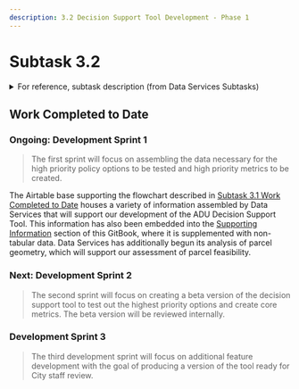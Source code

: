 ```yaml
---
description: 3.2 Decision Support Tool Development - Phase 1
---
```


# Subtask 3.2

<details>

<summary>For reference, subtask description (from Data Services Subtasks)</summary>

Using the software development roadmap, MAPC staff will conduct three development ‘sprints’ designed to create a draft product for City review. &#x20;

* The first sprint will focus on **assembling the data necessary for the high priority policy options** to be tested and high priority metrics to be created.&#x20;
* The second sprint will focus on creating a **beta version of the decision support tool to test out the highest priority options and create core metrics.** The beta version will be reviewed internally.&#x20;
* The third development sprint will focus on **additional feature development with the goal of producing a version of the tool ready for City staff review.**&#x20;

While the specific technology “stack” to be used is still TBD, it is likely that the development will use Esri ArcMap or ArcPro and Python.  <mark style="background-color:green;">**All development will be documented and version-controlled using GitHub so that the project will eventually be able to accept contributions from other users and software developers.**</mark> &#x20;

</details>

## Work Completed to Date

### Ongoing: Development Sprint 1&#x20;

> The first sprint will focus on assembling the data necessary for the high priority policy options to be tested and high priority metrics to be created.

The Airtable base supporting the flowchart described in [Subtask 3.1 Work Completed to Date](subtask-3.1.md) houses a variety of information assembled by Data Services that will support our development of the ADU Decision Support Tool. This information has also been embedded into the [Supporting Information](broken-reference) section of this GitBook, where it is supplemented with non-tabular data. Data Services has additionally begun its analysis of parcel geometry, which will support our assessment of parcel feasibility.

### Next: Development Sprint 2&#x20;

> The second sprint will focus on creating a beta version of the decision support tool to test out the highest priority options and create core metrics. The beta version will be reviewed internally.

### Development Sprint 3

> The third development sprint will focus on additional feature development with the goal of producing a version of the tool ready for City staff review.
